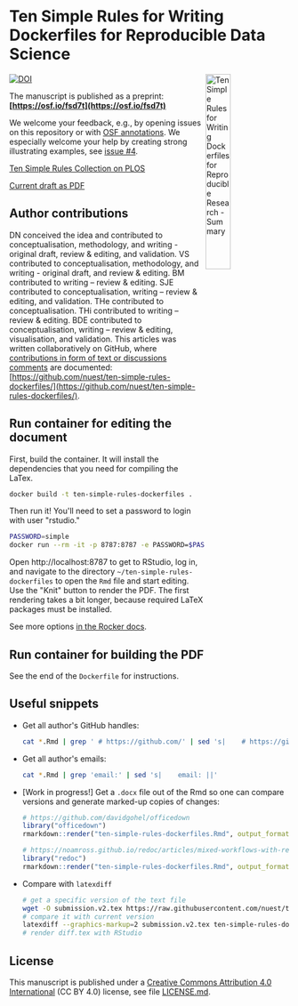 # Ten Simple Rules for Writing Dockerfiles for Reproducible Data Science

<img alt="Ten Simple Rules for Writing Dockerfiles for Reproducible Research - Summary" src="https://raw.githubusercontent.com/nuest/ten-simple-rules-dockerfiles/master/figures/summary.png" width="30%" align="right">

[![DOI](https://img.shields.io/badge/DOI-10.31219%2Fosf.io%2Ffsd7t-blue)](https://doi.org/10.31219/osf.io/fsd7t)

The manuscript is published as a preprint: **[https://osf.io/fsd7t](https://osf.io/fsd7t)**

We welcome your feedback, e.g., by opening issues on this repository or with [OSF annotations](https://help.osf.io/hc/en-us/articles/360019738554-Annotate-a-Preprint).
We especially welcome your help by creating strong illustrating examples, see [issue #4](https://github.com/nuest/ten-simple-rules-dockerfiles/issues/4).

[Ten Simple Rules Collection on PLOS](https://collections.plos.org/ten-simple-rules)

[Current draft as PDF](https://nuest.github.io/ten-simple-rules-dockerfiles/ten-simple-rules-dockerfiles.pdf)

## Author contributions
<!--PLOS asked to remove this from the manuscript-->

DN conceived the idea and contributed to conceptualisation, methodology, and writing - original draft, review & editing, and validation.
VS contributed to conceptualisation, methodology, and writing - original draft, and review & editing.
BM contributed to writing – review & editing.
SJE contributed to conceptualisation, writing – review & editing, and validation.
THe contributed to conceptualisation.
THi contributed to writing – review & editing.
BDE contributed to conceptualisation, writing – review & editing, visualisation, and validation.
This articles was written collaboratively on GitHub, where [contributions in form of text or discussions comments](https://github.com/nuest/ten-simple-rules-dockerfiles/graphs/contributors) are documented: [https://github.com/nuest/ten-simple-rules-dockerfiles/](https://github.com/nuest/ten-simple-rules-dockerfiles/).

## Run container for editing the document

First, build the container. It will install the dependencies that you
need for compiling the LaTex.

```bash
docker build -t ten-simple-rules-dockerfiles .
```

Then run it! You'll need to set a password to login with user "rstudio."

```bash
PASSWORD=simple
docker run --rm -it -p 8787:8787 -e PASSWORD=$PASSWORD -v $(pwd):/home/rstudio/ten-simple-rules-dockerfiles ten-simple-rules-dockerfiles
```

Open http://localhost:8787 to get to RStudio, log in, and navigate to the directory `~/ten-simple-rules-dockerfiles` to open the `Rmd` file and start editing.
Use the "Knit" button to render the PDF.
The first rendering takes a bit longer, because required LaTeX packages must be installed.

See more options [in the Rocker docs](https://github.com/rocker-org/rocker-versioned/blob/master/rstudio/README.md#additional-configuration-options).

## Run container for building the PDF

See the end of the `Dockerfile` for instructions.

## Useful snippets

- Get all author's GitHub handles:
  ```bash
  cat *.Rmd | grep ' # https://github.com/' | sed 's|    # https://github.com/|@|'
  ```
- Get all author's emails:
  ```bash
  cat *.Rmd | grep 'email:' | sed 's|    email: ||'
  ```
- [Work in progress!] Get a `.docx` file out of the Rmd so one can compare versions and generate marked-up copies of changes:
  ```r
  # https://github.com/davidgohel/officedown
  library("officedown")
  rmarkdown::render("ten-simple-rules-dockerfiles.Rmd", output_format = officedown::rdocx_document(), output_file = "tsrd.docx")
  
  # https://noamross.github.io/redoc/articles/mixed-workflows-with-redoc.html
  library("redoc")
  rmarkdown::render("ten-simple-rules-dockerfiles.Rmd", output_format = redoc::redoc(), output_file = "tsrd.docx")
  ```
- Compare with `latexdiff`
  ```bash
  # get a specific version of the text file
  wget -O submission.v2.tex https://raw.githubusercontent.com/nuest/ten-simple-rules-dockerfiles/submission.v2/ten-simple-rules-dockerfiles.tex
  # compare it with current version
  latexdiff --graphics-markup=2 submission.v2.tex ten-simple-rules-dockerfiles.tex > diff.tex
  # render diff.tex with RStudio
  ```

## License

This manuscript is published under a [Creative Commons Attribution 4.0 International](https://creativecommons.org/licenses/by/4.0/) (CC BY 4.0) license, see file [LICENSE.md](LICENSE.md).
